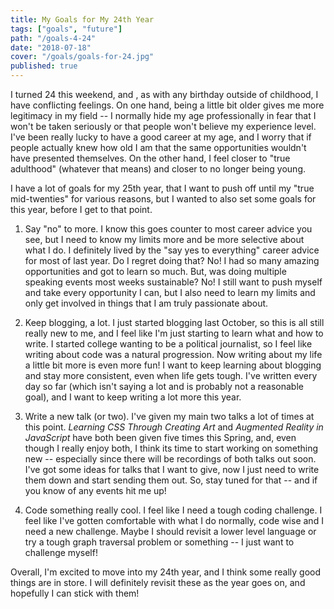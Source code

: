```yaml
---
title: My Goals for My 24th Year
tags: ["goals", "future"]
path: "/goals-4-24"
date: "2018-07-18"
cover: "/goals/goals-for-24.jpg"
published: true
---
```


I turned 24 this weekend, and , as with any birthday outside of childhood, I have conflicting feelings. On one hand, being a little bit older gives me more legitimacy in my field -- I normally hide my age professionally in fear that I won't be taken seriously or that people won't believe my experience level. I've been really lucky to have a good career at my age, and I worry that if people actually knew how old I am that the same opportunities wouldn't have presented themselves. On the other hand, I feel closer to "true adulthood" (whatever that means) and closer to no longer being young.

I have a lot of goals for my 25th year, that I want to push off until my "true mid-twenties" for various reasons, but I wanted to also set some goals for this year, before I get to that point.

1.  Say "no" to more. I know this goes counter to most career advice you see, but I need to know my limits more and be more selective about what I do. I definitely lived by the "say yes to everything" career advice for most of last year. Do I regret doing that? No! I had so many amazing opportunities and got to learn so much. But, was doing multiple speaking events most weeks sustainable? No! I still want to push myself and take every opportunity I can, but I also need to learn my limits and only get involved in things that I am truly passionate about.

1.  Keep blogging, a lot. I just started blogging last October, so this is all still really new to me, and I feel like I'm just starting to learn what and how to write. I started college wanting to be a political journalist, so I feel like writing about code was a natural progression. Now writing about my life a little bit more is even more fun! I want to keep learning about blogging and stay more consistent, even when life gets tough. I've written every day so far (which isn't saying a lot and is probably not a reasonable goal), and I want to keep writing a lot more this year.

1.  Write a new talk (or two). I've given my main two talks a lot of times at this point. _Learning CSS Through Creating Art_ and _Augmented Reality in JavaScript_ have both been given five times this Spring, and, even though I really enjoy both, I think its time to start working on something new -- especially since there will be recordings of both talks out soon. I've got some ideas for talks that I want to give, now I just need to write them down and start sending them out. So, stay tuned for that -- and if you know of any events hit me up!

1.  Code something really cool. I feel like I need a tough coding challenge. I feel like I've gotten comfortable with what I do normally, code wise and I need a new challenge. Maybe I should revisit a lower level language or try a tough graph traversal problem or something -- I just want to challenge myself!

Overall, I'm excited to move into my 24th year, and I think some really good things are in store. I will definitely revisit these as the year goes on, and hopefully I can stick with them!
